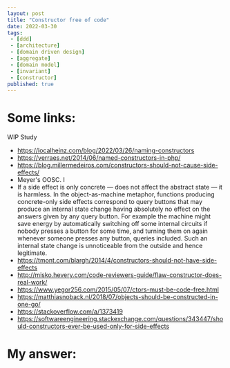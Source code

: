 ```yaml
---
layout: post
title: "Constructor free of code"
date: 2022-03-30
tags:
 - [ddd]
 - [architecture]
 - [domain driven design] 
 - [aggregate] 
 - [domain model]
 - [invariant]
 - [constructor]
published: true
---
```


# Some links:

WIP Study
- https://localheinz.com/blog/2022/03/26/naming-constructors
- https://verraes.net/2014/06/named-constructors-in-php/
- https://blog.millermedeiros.com/constructors-should-not-cause-side-effects/
- Meyer's OOSC. I
- If a side effect is only concrete — does not affect the abstract state — it is harmless. In the object-as-machine metaphor, functions producing concrete-only side effects correspond to query buttons that may produce an internal state change having absolutely no effect on the answers given by any query button. For example the machine might save energy by automatically switching off some internal circuits if nobody presses a button for some time, and turning them on again whenever someone presses any button, queries included. Such an internal state change is unnoticeable from the outside and hence legitimate.
- https://tmont.com/blargh/2014/4/constructors-should-not-have-side-effects
- http://misko.hevery.com/code-reviewers-guide/flaw-constructor-does-real-work/
- https://www.yegor256.com/2015/05/07/ctors-must-be-code-free.html
- https://matthiasnoback.nl/2018/07/objects-should-be-constructed-in-one-go/
- https://stackoverflow.com/a/1373419
- https://softwareengineering.stackexchange.com/questions/343447/should-constructors-ever-be-used-only-for-side-effects



# My answer:

